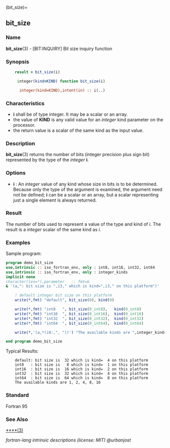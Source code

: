 (bit_size)=
## bit_size

### **Name**

**bit_size**(3) - \[BIT:INQUIRY\] Bit size inquiry function

### **Synopsis**

```fortran
    result = bit_size(i)
```

```fortran
     integer(kind=KIND) function bit_size(i)

      integer(kind=KIND),intent(in) :: i(..)
```

### **Characteristics**

- **i** shall be of type integer. It may be a scalar or an array.
- the value of **KIND** is any valid value for an _integer_ kind
  parameter on the processor.
- the return value is a scalar of the same kind as the input value.

### **Description**

**bit_size**(3) returns the number of bits (integer precision plus
sign bit) represented by the type of the _integer_ **i**.

### **Options**

- **i**
  : An _integer_ value of any kind whose size in bits is to be determined.
  Because only the type of the argument is examined, the argument need not
  be defined; **i** can be a scalar or an array, but a scalar representing
  just a single element is always returned.

### **Result**

The number of bits used to represent a value of the type and kind
of _i_. The result is a _integer_ scalar of the same kind as _i_.

### **Examples**

Sample program:

```fortran
program demo_bit_size
use,intrinsic :: iso_fortran_env, only : int8, int16, int32, int64
use,intrinsic :: iso_fortran_env, only : integer_kinds
implicit none
character(len=*),parameter   :: fmt=&
& '(a,": bit size is ",i3," which is kind=",i3," on this platform")'

    ! default integer bit size on this platform
    write(*,fmt) "default", bit_size(0), kind(0)

    write(*,fmt) "int8   ", bit_size(0_int8),   kind(0_int8)
    write(*,fmt) "int16  ", bit_size(0_int16),  kind(0_int16)
    write(*,fmt) "int32  ", bit_size(0_int32),  kind(0_int32)
    write(*,fmt) "int64  ", bit_size(0_int64),  kind(0_int64)

    write(*,'(a,*(i0:,", "))') "The available kinds are ",integer_kinds

end program demo_bit_size
```

Typical Results:

```text
    default: bit size is  32 which is kind=  4 on this platform
    int8   : bit size is   8 which is kind=  1 on this platform
    int16  : bit size is  16 which is kind=  2 on this platform
    int32  : bit size is  32 which is kind=  4 on this platform
    int64  : bit size is  64 which is kind=  8 on this platform
    The available kinds are 1, 2, 4, 8, 16
```

### **Standard**

Fortran 95

### **See Also**

[\*\*\*\*(3)](#)

_fortran-lang intrinsic descriptions (license: MIT) \@urbanjost_
